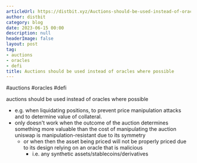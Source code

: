 ```yaml
---
articleUrl: https://distbit.xyz/Auctions-should-be-used-instead-of-oracles-where-possible
author: distbit
category: blog
date: 2023-06-15 00:00
description: null
headerImage: false
layout: post
tag:
- auctions
- oracles
- defi
title: Auctions should be used instead of oracles where possible
---
```


#auctions #oracles #defi


auctions should be used instead of oracles where possible
- e.g. when liquidating positions, to prevent price manipulation attacks and to determine value of collateral.
- only doesn't work when the outcome of the auction determines something more valuable than the cost of manipulating the auction uniswap is manipulation-resistant due to its symmetry
	- or when then the asset being priced will not be properly priced due to its design relying on an oracle that is malicious
		- i.e. any synthetic assets/stablecoins/derivatives